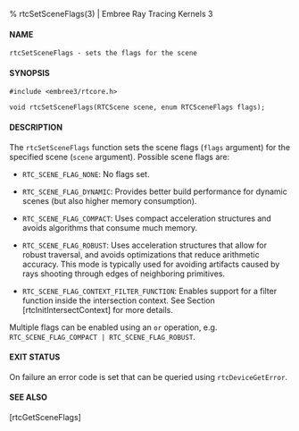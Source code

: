% rtcSetSceneFlags(3) | Embree Ray Tracing Kernels 3

#### NAME

    rtcSetSceneFlags - sets the flags for the scene

#### SYNOPSIS

    #include <embree3/rtcore.h>

    void rtcSetSceneFlags(RTCScene scene, enum RTCSceneFlags flags);

#### DESCRIPTION

The `rtcSetSceneFlags` function sets the scene flags (`flags`
argument) for the specified scene (`scene` argument). Possible scene
flags are:

+ `RTC_SCENE_FLAG_NONE`: No flags set.

+ `RTC_SCENE_FLAG_DYNAMIC`: Provides better build performance for
  dynamic scenes (but also higher memory consumption).

+ `RTC_SCENE_FLAG_COMPACT`: Uses compact acceleration structures
  and avoids algorithms that consume much memory.

+ `RTC_SCENE_FLAG_ROBUST`: Uses acceleration structures that allow
  for robust traversal, and avoids optimizations that reduce arithmetic
  accuracy. This mode is typically used for avoiding artifacts caused
  by rays shooting through edges of neighboring primitives.

+ `RTC_SCENE_FLAG_CONTEXT_FILTER_FUNCTION`: Enables support for a
  filter function inside the intersection context. See Section
  [rtcInitIntersectContext] for more details.

Multiple flags can be enabled using an `or` operation,
e.g. `RTC_SCENE_FLAG_COMPACT | RTC_SCENE_FLAG_ROBUST`.

#### EXIT STATUS

On failure an error code is set that can be queried using
`rtcDeviceGetError`.

#### SEE ALSO

[rtcGetSceneFlags]
